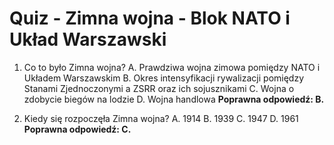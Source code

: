  # Quiz - Zimna wojna - Blok NATO i Układ Warszawski

1. Co to było Zimna wojna?
   A. Prawdziwa wojna zimowa pomiędzy NATO i Układem Warszawskim
   B. Okres intensyfikacji rywalizacji pomiędzy Stanami Zjednoczonymi a ZSRR oraz ich sojusznikami
   C. Wojna o zdobycie biegów na lodzie
   D. Wojna handlowa
   **Poprawna odpowiedź: B.**

2. Kiedy się rozpoczęła Zimna wojna?
   A. 1914
   B. 1939
   C. 1947
   D. 1961
   **Poprawna odpowiedź: C.**

